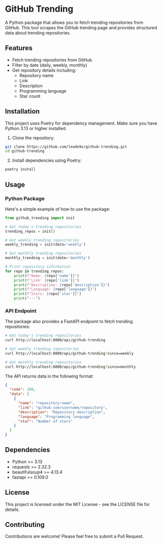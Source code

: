 # GitHub Trending

A Python package that allows you to fetch trending repositories from GitHub. This tool scrapes the GitHub trending page and provides structured data about trending repositories.

## Features

- Fetch trending repositories from GitHub
- Filter by date (daily, weekly, monthly)
- Get repository details including:
  - Repository name
  - Link
  - Description
  - Programming language
  - Star count

## Installation

This project uses Poetry for dependency management. Make sure you have Python 3.13 or higher installed.

1. Clone the repository:
```bash
git clone https://github.com/leodo9x/github-trending.git
cd github-trending
```

2. Install dependencies using Poetry:
```bash
poetry install
```

## Usage

### Python Package

Here's a simple example of how to use the package:

```python
from github_trending import init

# Get today's trending repositories
trending_repos = init()

# Get weekly trending repositories
weekly_trending = init(date='weekly')

# Get monthly trending repositories
monthly_trending = init(date='monthly')

# Print repository information
for repo in trending_repos:
    print(f"Name: {repo['name']}")
    print(f"Link: {repo['link']}")
    print(f"Description: {repo['description']}")
    print(f"Language: {repo['language']}")
    print(f"Stars: {repo['star']}")
    print("---")
```

### API Endpoint

The package also provides a FastAPI endpoint to fetch trending repositories:

```bash
# Get today's trending repositories
curl http://localhost:8000/api/github-trending

# Get weekly trending repositories
curl http://localhost:8000/api/github-trending?since=weekly

# Get monthly trending repositories
curl http://localhost:8000/api/github-trending?since=monthly
```

The API returns data in the following format:
```json
{
  "code": 200,
  "data": [
    {
      "name": "repository-name",
      "link": "github.com/username/repository",
      "description": "Repository description",
      "language": "Programming language",
      "star": "Number of stars"
    }
  ]
}
```

## Dependencies

- Python >= 3.13
- requests >= 2.32.3
- beautifulsoup4 >= 4.13.4
- fastapi >= 0.109.0

## License

This project is licensed under the MIT License - see the LICENSE file for details.

## Contributing

Contributions are welcome! Please feel free to submit a Pull Request.
